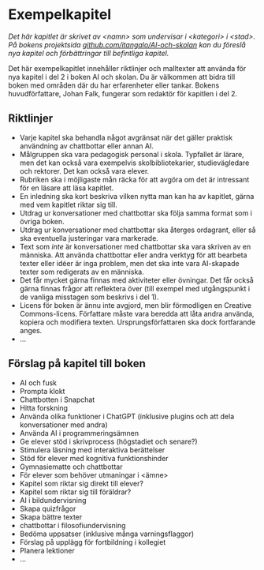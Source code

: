 # Exempelkapitel
_Det här kapitlet är skrivet av \<namn\> som undervisar i \<kategori\> i \<stad\>. På bokens projektsida [github.com/itangalo/AI-och-skolan][1] kan du föreslå nya kapitel och förbättringar till befintliga kapitel._

Det här exempelkapitlet innehåller riktlinjer och malltexter att använda för nya kapitel i del 2 i boken AI och skolan. Du är välkommen att bidra till boken med områden där du har erfarenheter eller tankar. Bokens huvudförfattare, Johan Falk, fungerar som redaktör för kapitlen i del 2.

## Riktlinjer
* Varje kapitel ska behandla något avgränsat när det gäller praktisk användning av chattbottar eller annan AI.
* Målgruppen ska vara pedagogisk personal i skola. Typfallet är lärare, men det kan också vara exempelvis skolbibliotekarier, studievägledare och rektorer. Det kan också vara elever.
* Rubriken ska i möjligaste mån räcka för att avgöra om det är intressant för en läsare att läsa kapitlet.
* En inledning ska kort beskriva vilken nytta man kan ha av kapitlet, gärna med vem kapitlet riktar sig till.
* Utdrag ur konversationer med chattbottar ska följa samma format som i övriga boken.
* Utdrag ur konversationer med chattbottar ska återges ordagrant, eller så ska eventuella justeringar vara markerade.
* Text som _inte_ är konversationer med chattbottar ska vara skriven av en människa. Att använda chattbottar eller andra verktyg för att bearbeta texter eller idéer är inga problem, men det ska inte vara AI-skapade texter som redigerats av en människa.
 * Det får mycket gärna finnas med aktiviteter eller övningar. Det får också gärna finnas frågor att reflektera över (till exempel med utgångspunkt i de vanliga misstagen som beskrivs i del 1).
* Licens för boken är ännu inte avgjord, men blir förmodligen en Creative Commons-licens. Författare måste vara beredda att låta andra använda, kopiera och modifiera texten. Ursprungsförfattaren ska dock fortfarande anges.
* …

## Förslag på kapitel till boken
* AI och fusk
* Prompta klokt
* Chattbotten i Snapchat
* Hitta forskning
* Använda olika funktioner i ChatGPT (inklusive plugins och att dela konversationer med andra)
* Använda AI i programmeringsämnen
* Ge elever stöd i skrivprocess (högstadiet och senare?)
* Stimulera läsning med interaktiva berättelser
* Stöd för elever med kognitiva funktionshinder
* Gymnasiematte och chattbottar
* För elever som behöver utmaningar i \<ämne\>
* Kapitel som riktar sig direkt till elever?
* Kapitel som riktar sig till föräldrar?
* AI i bildundervisning
* Skapa quizfrågor
* Skapa bättre texter
* chattbottar i filosofiundervisning
* Bedöma uppsatser (inklusive många varningsflaggor)
* Förslag på upplägg för fortbildning i kollegiet
* Planera lektioner
* …

[1]:	https://github.com/Itangalo/AI-och-skolan